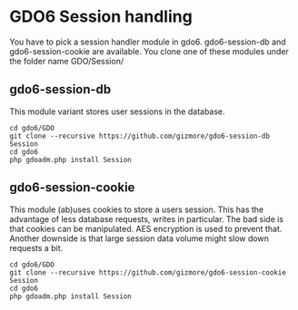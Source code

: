 # GDO6 Session handling

You have to pick a session handler module in gdo6.
gdo6-session-db and gdo6-session-cookie are available.
You clone one of these modules under the folder name GDO/Session/

## gdo6-session-db

This module variant stores user sessions in the database.

    cd gdo6/GDO
    git clone --recursive https://github.com/gizmore/gdo6-session-db Session
    cd gdo6
    php gdoadm.php install Session
    
## gdo6-session-cookie

This module (ab)uses cookies to store a users session.
This has the advantage of less database requests, writes in particular.
The bad side is that cookies can be manipulated.
AES encryption is used to prevent that.
Another downside is that large session data volume might slow down requests a bit.

    cd gdo6/GDO
    git clone --recursive https://github.com/gizmore/gdo6-session-cookie Session
    cd gdo6
    php gdoadm.php install Session
